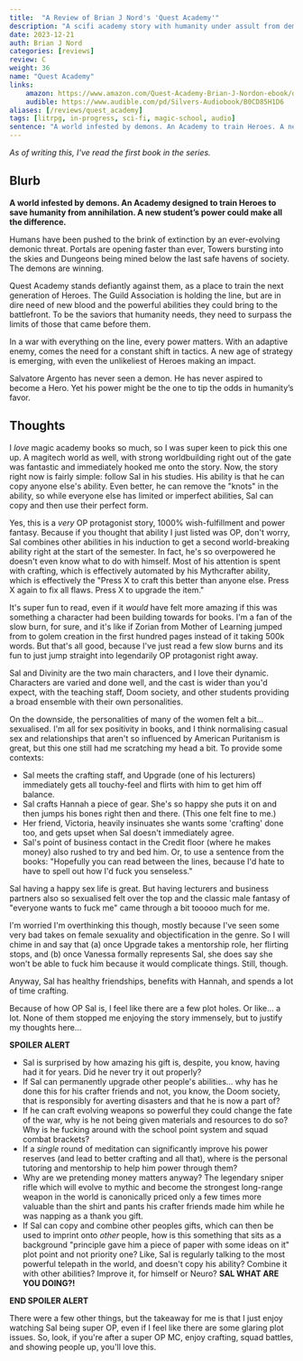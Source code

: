 ```yaml
---
title:  "A Review of Brian J Nord's 'Quest Academy'"
description: "A scifi academy story with humanity under assult from demons, featuring a very overpowered protagonist."
date: 2023-12-21
auth: Brian J Nord
categories: [reviews]
review: C
weight: 36
name: "Quest Academy"
links:
    amazon: https://www.amazon.com/Quest-Academy-Brian-J-Nordon-ebook/dp/B0C8BPJCTP
    audible: https://www.audible.com/pd/Silvers-Audiobook/B0CD85H1D6
aliases: [/reviews/quest_academy]
tags: [litrpg, in-progress, sci-fi, magic-school, audio]
sentence: "A world infested by demons. An Academy to train Heroes. A new student’s power could make all the difference."
---
```


*As of writing this, I've read the first book in the series.*

## Blurb


**A world infested by demons. An Academy designed to train Heroes to save humanity from annihilation. A new student’s power could make all the difference.**

Humans have been pushed to the brink of extinction by an ever-evolving demonic threat. Portals are opening faster than ever, Towers bursting into the skies and Dungeons being mined below the last safe havens of society. The demons are winning.

Quest Academy stands defiantly against them, as a place to train the next generation of Heroes. The Guild Association is holding the line, but are in dire need of new blood and the powerful abilities they could bring to the battlefront. To be the saviors that humanity needs, they need to surpass the limits of those that came before them.

In a war with everything on the line, every power matters. With an adaptive enemy, comes the need for a constant shift in tactics. A new age of strategy is emerging, with even the unlikeliest of Heroes making an impact.

Salvatore Argento has never seen a demon. He has never aspired to become a Hero. Yet his power might be the one to tip the odds in humanity’s favor. 

## Thoughts

I *love* magic academy books so much, so I was super keen to pick this one up. A magitech world as well, with strong worldbuilding right out of the gate was fantastic and immediately hooked me onto the story. Now, the story right now is fairly simple: follow Sal in his studies. His ability is that he can copy anyone else's ability. Even better, he can remove the "knots" in the ability, so while everyone else has limited or imperfect abilities, Sal can copy and then use their perfect form.

Yes, this is a *very* OP protagonist story, 1000% wish-fulfillment and power fantasy. Because if you thought that ability I just listed was OP, don't worry, Sal combines other abilities in his induction to get a second world-breaking ability right at the start of the semester. In fact, he's so overpowered he doesn't even know what to do with himself. Most of his attention is spent with crafting, which is effectively automated by his Mythcrafter ability, which is effectively the "Press X to craft this better than anyone else. Press X again to fix all flaws. Press X to upgrade the item."

It's super fun to read, even if it *would* have felt more amazing if this was something a character had been building towards for books. I'm a fan of the slow burn, for sure, and it's like if Zorian from Mother of Learning jumped from to golem creation in the first hundred pages instead of it taking 500k words. But that's all good, because I've just read a few slow burns and its fun to just jump straight into legendarily OP protagonist right away.

Sal and Divinity are the two main characters, and I love their dynamic. Characters are varied and done well, and the cast is wider than you'd expect, with the teaching staff, Doom society, and other students providing a broad ensemble with their own personalities.

On the downside, the personalities of many of the women felt a bit... sexualised. I'm all for sex positivity in books, and I think normalising casual sex and relationships that aren't so influenced by American Puritanism is great, but this one still had me scratching my head a bit. To provide some contexts:

* Sal meets the crafting staff, and Upgrade (one of his lecturers) immediately gets all touchy-feel and flirts with him to get him off balance.
* Sal crafts Hannah a piece of gear. She's so happy she puts it on and then jumps his bones right then and there. (This one felt fine to me.)
* Her friend, Victoria, heavily insinuates she wants some 'crafting' done too, and gets upset when Sal doesn't immediately agree.
* Sal's point of business contact in the Credit floor (where he makes money) also rushed to try and bed him. Or, to use a sentence from the books: "Hopefully you can read between the lines, because I'd hate to have to spell out how I'd fuck you senseless."

Sal having a happy sex life is great. But having lecturers and business partners also so sexualised felt over the top and the classic male fantasy of "everyone wants to fuck me" came through a bit tooooo much for me.

I'm worried I'm overthinking this though, mostly because I've seen some very bad takes on female sexuality and objectification in the genre. So I will chime in and say that (a) once Upgrade takes a mentorship role, her flirting stops, and (b) once Vanessa formally represents Sal, she does say she won't be able to fuck him because it would complicate things. Still, though.

Anyway, Sal has healthy friendships, benefits with Hannah, and spends a lot of time crafting.

Because of how OP Sal is, I feel like there are a few plot holes. Or like... a lot. None of them stopped me enjoying the story immensely, but to justify my thoughts here...

**SPOILER ALERT**

* Sal is surprised by how amazing his gift is, despite, you know, having had it for years. Did he never try it out properly?
* If Sal can permanently upgrade other people's abilities... why has he done this for his crafter friends and not, you know, the Doom society, that is responsibly for averting disasters and that he is now a part of?
* If he can craft evolving weapons so powerful they could change the fate of the war, why is he not being given materials and resources to do so? Why is he fucking around with the school point system and squad combat brackets?
* If a *single* round of meditation can significantly improve his power reserves (and lead to better crafting and all that), where is the personal tutoring and mentorship to help him power through them?
* Why are we pretending money matters anyway? The legendary sniper rifle which will evolve to mythic and become the strongest long-range weapon in the world is canonically priced only a few times more valuable than the shirt and pants his crafter friends made him while he was napping as a thank you gift.
* If Sal can copy and combine other peoples gifts, which can then be used to imprint onto *other* people, how is this something that sits as a background "principle gave him a piece of paper with some ideas on it" plot point and not priority one? Like, Sal is regularly talking to the most powerful telepath in the world, and doesn't copy his ability? Combine it with other abilities? Improve it, for himself or Neuro? **SAL WHAT ARE YOU DOING?!**


**END SPOILER ALERT**

There were a few other things, but the takeaway for me is that I just enjoy watching Sal being super OP, even if I feel like there are some glaring plot issues. So, look, if you're after a super OP MC, enjoy crafting, squad battles, and showing people up, you'll love this.